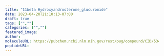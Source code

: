 ```yaml
---
title: "11beta Hydroxyandrosterone_glucuronide"
date: 2023-04-20T21:10:13-07:00
draft: true
tags: ["",""]
categories: ["",""]
featured_image: 
author: 
moleculeURL: https://pubchem.ncbi.nlm.nih.gov/rest/pug/compound/CID/53480452/record/SDF/?record_type=3d&response_type=display
peptideURL:
---
```

